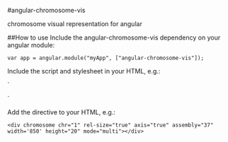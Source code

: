 #angular-chromosome-vis

chromosome visual representation for angular 

##How to use
Include the angular-chromosome-vis dependency on your angular module:

`var app = angular.module("myApp", ["angular-chromosome-vis"]);`

Include the script and stylesheet in your HTML, e.g.:

`<script src="bower_components/angular/angular.min.js"></script>
<script src="bower_components/d3/d3.min.js"></script>
<script src="bower_components/jsdas/jsdas.min.js"></script>
<script src="bower_components/angular-chromosome-vis/angular-chromosome-vis.js"></script>
<link rel="stylesheet" href="bower_components/angular-chromosome-vis.css" />`

Add the directive to your HTML, e.g.:

`<div chromosome chr="1" rel-size="true" axis="true" assembly="37" width='850' height="20" mode="multi"></div>`